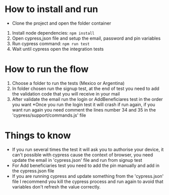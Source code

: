 # How to install and run
- Clone the project and open the folder container
1. Install node dependencies: ``` npm install ```
2. Open cypress,json file and setup the email, password and pin variables
3. Run cypress command:  ``` npm run test ```
4. Wait until cypress open the integration tests

# How to run the flow
1. Choose a folder to run the tests (Mexico or Argentina)
2. In folder chosen run the signup test, at the end of test you need to add the validation code that you will receive in your mail
3. After validate the email run the login or AddBeneficiares test in the order you want
*Once you run the login test it will crash if run again, if you want run again you need comment the lines number 34 and 35 in the 'cypress/support/commands.js' file

# Things to know
- If you run several times the test it will ask you to authorise your device, it can't possible with cypress cause the context of browser, you need update the email in 'cypress.json' file and run from signup test
- For Add beneficiaries test you need to add the pin manually and add in the cypress.json file
-  If you are running cypress and update something from the 'cypress.json' file I recommend you kill the cypress process and run again to avoid that variables don't refresh the value correctly.